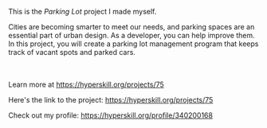 This is the *Parking Lot* project I made myself.


<p>Cities are becoming smarter to meet our needs, and parking spaces are an essential part of urban design. As a developer, you can help improve them. In this project, you will create a parking lot management program that keeps track of vacant spots and parked cars.</p><br/><br/>Learn more at <a href="https://hyperskill.org/projects/75?utm_source=ide&utm_medium=ide&utm_campaign=ide&utm_content=project-card">https://hyperskill.org/projects/75</a>

Here's the link to the project: https://hyperskill.org/projects/75

Check out my profile: https://hyperskill.org/profile/340200168